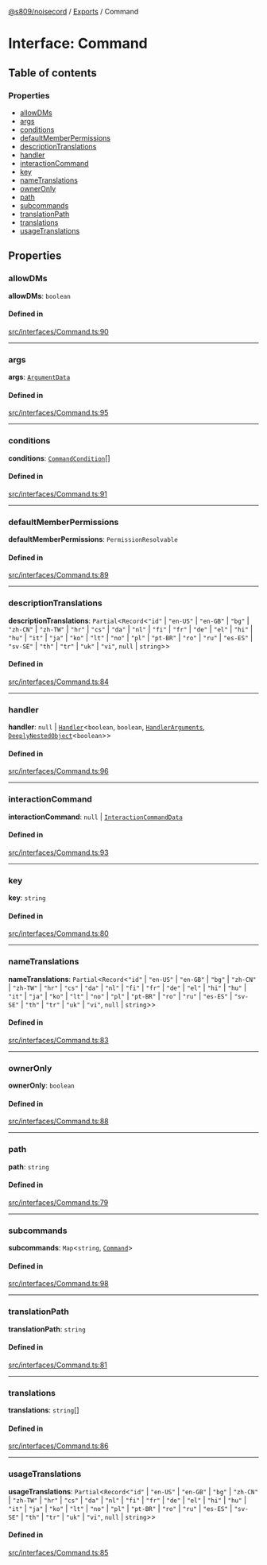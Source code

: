 [@s809/noisecord](../README.md) / [Exports](../modules.md) / Command

# Interface: Command

## Table of contents

### Properties

- [allowDMs](Command-1.md#allowdms)
- [args](Command-1.md#args)
- [conditions](Command-1.md#conditions)
- [defaultMemberPermissions](Command-1.md#defaultmemberpermissions)
- [descriptionTranslations](Command-1.md#descriptiontranslations)
- [handler](Command-1.md#handler)
- [interactionCommand](Command-1.md#interactioncommand)
- [key](Command-1.md#key)
- [nameTranslations](Command-1.md#nametranslations)
- [ownerOnly](Command-1.md#owneronly)
- [path](Command-1.md#path)
- [subcommands](Command-1.md#subcommands)
- [translationPath](Command-1.md#translationpath)
- [translations](Command-1.md#translations)
- [usageTranslations](Command-1.md#usagetranslations)

## Properties

### allowDMs

 **allowDMs**: `boolean`

#### Defined in

[src/interfaces/Command.ts:90](https://github.com/s809/noisecord/blob/master/src/interfaces/Command.ts#L90)

___

### args

 **args**: [`ArgumentData`](Command.ArgumentData.md)

#### Defined in

[src/interfaces/Command.ts:95](https://github.com/s809/noisecord/blob/master/src/interfaces/Command.ts#L95)

___

### conditions

 **conditions**: [`CommandCondition`](CommandCondition.md)[]

#### Defined in

[src/interfaces/Command.ts:91](https://github.com/s809/noisecord/blob/master/src/interfaces/Command.ts#L91)

___

### defaultMemberPermissions

 **defaultMemberPermissions**: `PermissionResolvable`

#### Defined in

[src/interfaces/Command.ts:89](https://github.com/s809/noisecord/blob/master/src/interfaces/Command.ts#L89)

___

### descriptionTranslations

 **descriptionTranslations**: `Partial`<`Record`<``"id"`` \| ``"en-US"`` \| ``"en-GB"`` \| ``"bg"`` \| ``"zh-CN"`` \| ``"zh-TW"`` \| ``"hr"`` \| ``"cs"`` \| ``"da"`` \| ``"nl"`` \| ``"fi"`` \| ``"fr"`` \| ``"de"`` \| ``"el"`` \| ``"hi"`` \| ``"hu"`` \| ``"it"`` \| ``"ja"`` \| ``"ko"`` \| ``"lt"`` \| ``"no"`` \| ``"pl"`` \| ``"pt-BR"`` \| ``"ro"`` \| ``"ru"`` \| ``"es-ES"`` \| ``"sv-SE"`` \| ``"th"`` \| ``"tr"`` \| ``"uk"`` \| ``"vi"``, ``null`` \| `string`\>\>

#### Defined in

[src/interfaces/Command.ts:84](https://github.com/s809/noisecord/blob/master/src/interfaces/Command.ts#L84)

___

### handler

 **handler**: ``null`` \| [`Handler`](../modules/Command.md#handler)<`boolean`, `boolean`, [`HandlerArguments`](../modules/Command.md#handlerarguments), [`DeeplyNestedObject`](../modules.md#deeplynestedobject)<`boolean`\>\>

#### Defined in

[src/interfaces/Command.ts:96](https://github.com/s809/noisecord/blob/master/src/interfaces/Command.ts#L96)

___

### interactionCommand

 **interactionCommand**: ``null`` \| [`InteractionCommandData`](Command.InteractionCommandData.md)

#### Defined in

[src/interfaces/Command.ts:93](https://github.com/s809/noisecord/blob/master/src/interfaces/Command.ts#L93)

___

### key

 **key**: `string`

#### Defined in

[src/interfaces/Command.ts:80](https://github.com/s809/noisecord/blob/master/src/interfaces/Command.ts#L80)

___

### nameTranslations

 **nameTranslations**: `Partial`<`Record`<``"id"`` \| ``"en-US"`` \| ``"en-GB"`` \| ``"bg"`` \| ``"zh-CN"`` \| ``"zh-TW"`` \| ``"hr"`` \| ``"cs"`` \| ``"da"`` \| ``"nl"`` \| ``"fi"`` \| ``"fr"`` \| ``"de"`` \| ``"el"`` \| ``"hi"`` \| ``"hu"`` \| ``"it"`` \| ``"ja"`` \| ``"ko"`` \| ``"lt"`` \| ``"no"`` \| ``"pl"`` \| ``"pt-BR"`` \| ``"ro"`` \| ``"ru"`` \| ``"es-ES"`` \| ``"sv-SE"`` \| ``"th"`` \| ``"tr"`` \| ``"uk"`` \| ``"vi"``, ``null`` \| `string`\>\>

#### Defined in

[src/interfaces/Command.ts:83](https://github.com/s809/noisecord/blob/master/src/interfaces/Command.ts#L83)

___

### ownerOnly

 **ownerOnly**: `boolean`

#### Defined in

[src/interfaces/Command.ts:88](https://github.com/s809/noisecord/blob/master/src/interfaces/Command.ts#L88)

___

### path

 **path**: `string`

#### Defined in

[src/interfaces/Command.ts:79](https://github.com/s809/noisecord/blob/master/src/interfaces/Command.ts#L79)

___

### subcommands

 **subcommands**: `Map`<`string`, [`Command`](Command-1.md)\>

#### Defined in

[src/interfaces/Command.ts:98](https://github.com/s809/noisecord/blob/master/src/interfaces/Command.ts#L98)

___

### translationPath

 **translationPath**: `string`

#### Defined in

[src/interfaces/Command.ts:81](https://github.com/s809/noisecord/blob/master/src/interfaces/Command.ts#L81)

___

### translations

 **translations**: `string`[]

#### Defined in

[src/interfaces/Command.ts:86](https://github.com/s809/noisecord/blob/master/src/interfaces/Command.ts#L86)

___

### usageTranslations

 **usageTranslations**: `Partial`<`Record`<``"id"`` \| ``"en-US"`` \| ``"en-GB"`` \| ``"bg"`` \| ``"zh-CN"`` \| ``"zh-TW"`` \| ``"hr"`` \| ``"cs"`` \| ``"da"`` \| ``"nl"`` \| ``"fi"`` \| ``"fr"`` \| ``"de"`` \| ``"el"`` \| ``"hi"`` \| ``"hu"`` \| ``"it"`` \| ``"ja"`` \| ``"ko"`` \| ``"lt"`` \| ``"no"`` \| ``"pl"`` \| ``"pt-BR"`` \| ``"ro"`` \| ``"ru"`` \| ``"es-ES"`` \| ``"sv-SE"`` \| ``"th"`` \| ``"tr"`` \| ``"uk"`` \| ``"vi"``, ``null`` \| `string`\>\>

#### Defined in

[src/interfaces/Command.ts:85](https://github.com/s809/noisecord/blob/master/src/interfaces/Command.ts#L85)
